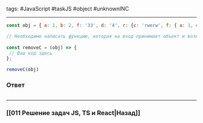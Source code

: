 tags: #JavaScript #taskJS #object #unknownINC 
___

```js
const obj = { a: 1, b: 2, f: '33', d: '4', r: {c: 'rwerw', f: { a: 1, c: 3}} };

// Необходимо написать функцию, которая на вход принимает объект и возвращает новый объект без свойства c - 2 варианта
 
const removeC = (obj) => {
 // Ваш код здесь
};

removeC(obj)
```

### Ответ

```js

```


___
### [[011 Решение задач JS, TS и React|Назад]]